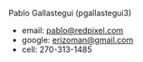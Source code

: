 Pablo Gallastegui (pgallastegui3)
* email: pablo@redpixel.com
* google: erizoman@gmail.com
* cell: 270-313-1485
